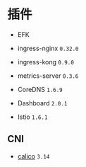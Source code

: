 # 插件

* EFK

* ingress-nginx `0.32.0`

* ingress-kong `0.9.0`

* metrics-server `0.3.6`

* CoreDNS `1.6.9`

* Dashboard `2.0.1`

* Istio `1.6.1`

## CNI

* [calico](https://docs.projectcalico.org/v3.14/getting-started/kubernetes/installation/calico) `3.14`
